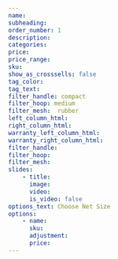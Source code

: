 ```yaml
---
name:
subheading:
order_number: 1
description:
categories:
price:
price_range:
sku:
show_as_crosssells: false
tag_color:
tag_text:
filter_handle: compact
filter_hoop: medium
filter_mesh:  rubber
left_column_html: 
right_column_html: 
warranty_left_column_html:
warranty_right_column_html:
filter_handle: 
filter_hoop: 
filter_mesh:
slides:
    - title:
      image:
      video:
      is_video: false
options_text: Choose Net Size
options:
    - name:
      sku:
      adjustment:
      price:
---
```


